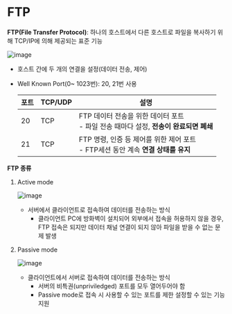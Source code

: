 # FTP

**FTP(File Transfer Protocol)**: 하나의 호스트에서 다른 호스트로 파일을 복사하기 위해 TCP/IP에 의해 제공되는 표준 기능

![image](https://user-images.githubusercontent.com/55429912/125189193-d3f28400-e271-11eb-9e68-f5262ac87cbf.png)

- 호스트 간에 두 개의 연결을 설정(데이터 전송, 제어)

- Well Known Port(0~ 1023번): 20, 21번 사용

  | 포트 | TCP/UDP | 설명                                                         |
  | ---- | ------- | ------------------------------------------------------------ |
  | 20   | TCP     | FTP 데이터 전송을 위한 데이터 포트<br> - 파일 전송 때마다 설정, **전송이 완료되면 폐쇄** |
  | 21   | TCP     | FTP 명령, 인증 등 제어를 위한 제어 포트<br> - FTP세션 동안 계속 **연결 상태를 유지** |

  

**FTP 종류**

1. Active mode

   ![image](https://user-images.githubusercontent.com/55429912/125189084-72cab080-e271-11eb-955d-41f5e795b671.png)

   - 서버에서 클라이언트로 접속하여 데이터를 전송하는 방식
     - 클라이언트 PC에 방화벽이 설치되어 외부에서 접속을 허용하지 않을 경우, FTP 접속은 되지만 데이터 채널 연결이 되지 않아 파일을 받을 수 없는 문제 발생

   

2. Passive mode

   ![image](https://user-images.githubusercontent.com/55429912/125189106-84ac5380-e271-11eb-81fd-264957aab09b.png)

   - 클라이언트에서 서버로 접속하여 데이터를 전송하는 방식
     - 서버의 비특권(unpriviledged) 포트를 모두 열어두어야 함
     - Passive mode로 접속 시 사용할 수 있는 포트를 제한 설정할 수 있는 기능 지원